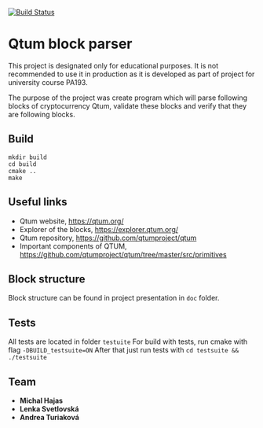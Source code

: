 [![Build Status](https://travis-ci.org/mitko501/PA193_test_parser_Qtum.svg?branch=master)](https://travis-ci.org/mitko501/PA193_test_parser_Qtum)

# Qtum block parser
This project is designated only for educational purposes. It is not recommended to use it in production as it is developed as part of project for university course PA193.

The purpose of the project was create program which will parse following blocks of cryptocurrency Qtum, validate these blocks and verify that they are following blocks.

## Build
```
mkdir build
cd build
cmake ..
make
```
## Useful links

  - Qtum website, https://qtum.org/
  - Explorer of the blocks, https://explorer.qtum.org/
  - Qtum repository, https://github.com/qtumproject/qtum
  - Important components of QTUM, https://github.com/qtumproject/qtum/tree/master/src/primitives

## Block structure

Block structure can be found in project presentation in `doc` folder.

## Tests

All tests are located in folder `testuite` 
For build with tests, run cmake with flag `-DBUILD_testsuite=ON`
After that just run tests with `cd testsuite && ./testsuite`

## Team
 - **Michal Hajas**
 - **Lenka Svetlovská**
 - **Andrea Turiaková**
